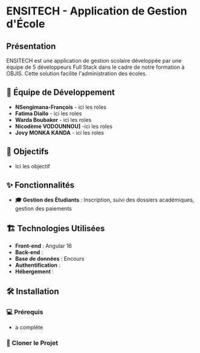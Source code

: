 # ENSITECH - Application de Gestion d'École  

##  Présentation  
ENSITECH est une application de gestion scolaire développée par une équipe de 5 développeurs Full Stack dans le cadre de notre formation à OBJIS. Cette solution facilite l'administration des écoles.  

## 👥 Équipe de Développement  
- **NSengimana-François** - ici les roles 
- **Fatima Diallo** - ici les roles 
- **Warda Boubaker** - ici les roles 
- **Nicodème VODOUNNOU]** -ici les roles 
- **Jovy MONKA KANDA** - ici les roles  

## 🎯 Objectifs  
- Ici les objectif  

## ✨ Fonctionnalités  
- **🎓 Gestion des Étudiants** : Inscription, suivi des dossiers académiques, gestion des paiements    

## 🏗️ Technologies Utilisées  
- **Front-end** : Angular 16  
- **Back-end** : 
- **Base de données** : Encours 
- **Authentification** :  
- **Hébergement** : 

## 🛠️ Installation  

### 💻 Prérequis  
- a compléte

### 🔽 Cloner le Projet  


